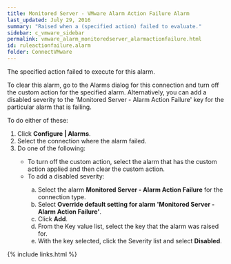 ```yaml
---
title: ﻿Monitored Server - VMware Alarm Action Failure Alarm
last_updated: July 29, 2016
summary: "Raised when a (specified action) failed to evaluate."
sidebar: c_vmware_sidebar
permalink: vmware_alarm_monitoredserver_alarmactionfailure.html
id: ruleactionfailure.alarm
folder: ConnectVMware
---
```



<p>The specified action failed to execute for this alarm.</p>
<p>To clear this alarm, go to the Alarms dialog for this connection and turn off the custom action for the specified alarm. Alternatively, you can add a disabled severity to the 'Monitored Server - Alarm Action Failure' key for the particular alarm that is failing.</p>
<p>To do either of these:</p>
<ol>
    <li>Click <b>Configure | Alarms</b>.</li>
    <li>Select the connection where the alarm failed.</li>
    <li>Do one of the following:</li>
    <ul>
        <li>To turn off the custom action, select the alarm that has the custom action applied and then clear the custom action.</li>
        <li>To add a disabled severity:</li>
        <ol type="a">
            <li>Select the alarm <strong>Monitored Server - Alarm Action Failure</strong> for the connection type.</li>
            <li>Select <strong>Override default setting for alarm 'Monitored Server - Alarm Action Failure'</strong>.</li>
            <li>Click <strong>Add</strong>.</li>
            <li>From the Key value list, select the key that the alarm was raised for.</li>
            <li>With the key selected, click the Severity list and select <strong>Disabled</strong>.</li>
        </ol>
    </ul>
</ol>

{% include links.html %}
